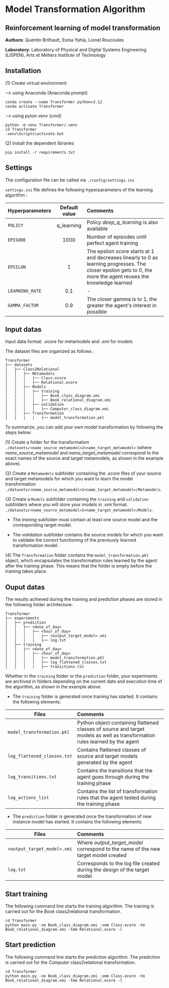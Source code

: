# Model Transformation Algorithm
## Reinforcement learning of model transformation

**Authors**: Quentin Brilhault, Esma Yahia, Lionel Roucoules

**Laboratory**: Laboratory of Physical and Digital Systems Engineering (LISPEN), Arts et Métiers Institute of Technology

## Installation 

(1) Create virtual environment 

--> using Anaconda (Anaconda prompt)
```
conda create --name Transformer python=3.12
conda activate Transformer
```

--> using pyton venv (cmd)
```
python -m venv Transformer/.venv
cd Transformer
.venv\Scripts\activate.bat
```

(2) Install the dependent libraries
```
pip install -r requirements.txt
```

## Settings 

The configuration file can be called via  ```./config/settings.ini```

```settings.ini``` file defines the following hyperparameters of the learning algorithm :

| Hyperparameters    | Default value | Comments |
|--------------------|:-------------:|:---------|
| ```POLICY```       | q_learning    | Policy *deep_q_learning* is also available |
| ```EPISODE```      | 1000          | Number of episodes until perfect agent training |
| ```EPSILON```      | 1             | The epsilon score starts at 1 and decreases linearly to 0 as learning progresses. The closer epsilon gets to 0, the more the agent reuses the knowledge learned |
| ```LEARNING_RATE```| 0.1           | - |
| ```GAMMA_FACTOR``` | 0.9           | The closer gamma is to 1, the greater the agent's interest in possible |future rewards.

## Input datas
Input data format: *.ecore* for metamodels and *.xmi* for models

The dataset files are organized as follows :
```
Transformer
├── datasets
│   ├── Class2Relational
│   │   ├── Metamodels
│   │   │   ├── Class.ecore
|   |   |   ├── Relational.ecore
│   │   ├── Models
│   │   │   ├── training
|   |   |   |   ├── Book_class_diagram.xmi
|   |   |   |   ├── Book_relational_diagram.xmi
│   │   │   ├── validation
|   |   |   |   ├── Computer_class_diagram.xmi
│   │   ├── Transformation
|   |   |   |   ├── model_transformation.pkl
```
To summarize, you can add your own model transformation by following the steps below:

(1) Create a folder for the transformation ```./datasets/<name_source_metamodel>2<name_target_metamodel>``` (where *name_source_metamodel* and *name_target_metamodel* correspond to the exact names of the source and target metamodels, as shown in the example above). 

(2) Create a ```Metamodels``` subfolder containing the *.ecore* files of your source and target metamodels for which you want to learn the model transformation  ```./datasets/<name_source_metamodel>2<name_target_metamodel>/Metamodels```.

(3) Create a ```Models``` subfolder containing the ```training``` and ```validation``` subfolders where you will store your models in *.xmi* format. ```./datasets/<name_source_metamodel>2<name_target_metamodel>/Models```.

* The *traning* subfolder must contain at least one source model and the corresponding target model.

* The *validation* subfolder contains the source models for which you want to validate the correct functioning of the previously learned transformation model.

(4) The ```Transformation``` folder contains the ```model_transformation.pkl``` object, which encapsulates the transformation rules learned by the agent after the training phase. This means that the folder is empty before the training takes place.


## Ouput datas

The results achieved during the training and prediction phases are stored in the following folder architecture:
```
Transformer
├── experiments
│   ├── prediction
│   │   ├── <date_of_day>
│   │   │   ├── <hour_of_day>
│   │   │   |   ├── <output_target_model>.xmi
│   │   │   |   ├── log.txt
│   ├── training
│   │   ├── <date_of_day>
│   │   │   ├── <hour_of_day>
│   │   │   |   ├── model_transformation.pkl
│   │   │   |   ├── log_flattened_classes.txt
│   │   │   |   ├── transitions.txt
```
Whether in the ```training``` folder or the ```prediction``` folder, your experiments are archived in folders depending on the current date and execution time of the algorithm, as shown in the example above.

* The ```training``` folder is generated once training has started. It contains the following elements:

| Files                          |  Comments    |
|--------------------------------|:-------------|
| ```model_transformation.pkl``` | Python object containing flattened classes of source and target models as well as transformation rules learned by the agent |
| ```log_flattened_classes.txt```| Contains flattened classes of source and target models generated by the agent |
| ```log_transitions.txt```      | Contains the transitions that the agent goes through during the training phase |
| ```log_actions_list```         | Contains the list of transformation rules that the agent tested during the training phase |

* The ```prediction``` folder is generated once the transformation of new instance model has started. It contains the following elements:

| Files                          |  Comments    |
|--------------------------------|:-------------|
| ```<output_target_model>.xmi```| Where *output_target_model* correspond to the name of the new target model created |
| ```log.txt```                  | Corresponds to the log file created during the design of the target model |

## Start training

The following command line starts the training algorithm. The training is carried out for the *Book* class2relational transformation.

```
cd Transformer
python main.py -sm Book_class_diagram.xmi -smm Class.ecore -tm Book_relational_diagram.xmi -tmm Relational.ecore -l
```

## Start prediction

The following command line starts the prediction algorithm. The prediction is carried out for the *Computer* class2relational transformation.

```
cd Transformer
python main.py -sm Book_class_diagram.xmi -smm Class.ecore -tm Book_relational_diagram.xmi -tmm Relational.ecore -l
```